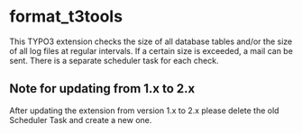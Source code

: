 # format_t3tools
This TYPO3 extension checks the size of all database tables and/or the size of all log files at regular intervals. If a certain size is exceeded, a mail can be sent. 
There is a separate scheduler task for each check.

<h2>Note for updating from 1.x to 2.x</h2>
After updating the extension from version 1.x to 2.x please delete the old Scheduler Task and create a new one.
